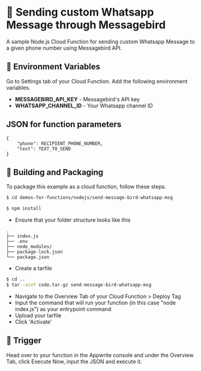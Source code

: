 # 📧 Sending custom Whatsapp Message through Messagebird

A sample Node.js Cloud Function for sending custom Whatsapp Message to a given phone number using Messagebird API.

## 📝 Environment Variables

Go to Settings tab of your Cloud Function. Add the following environment variables.

- **MESSAGEBIRD_API_KEY** - Messagebird's API key
- **WHATSAPP_CHANNEL_ID** - Your Whatsapp channel ID

## JSON for function parameters

```
{
    "phone": RECIPIENT_PHONE_NUMBER,
    "text": TEXT_TO_SEND
}
```

## 🚀 Building and Packaging

To package this example as a cloud function, follow these steps.

```bash
$ cd demos-for-functions/nodejs/send-message-bird-whatsapp-msg

$ npm install
```

- Ensure that your folder structure looks like this

```
.
├── index.js
├── .env
├── node_modules/
├── package-lock.json
└── package.json
```

- Create a tarfile

```bash
$ cd ..
$ tar -zcvf code.tar.gz send-message-bird-whatsapp-msg
```

- Navigate to the Overview Tab of your Cloud Function > Deploy Tag
- Input the command that will run your function (in this case "node index.js") as your entrypoint command
- Upload your tarfile
- Click 'Activate'

## 🎯 Trigger

Head over to your function in the Appwrite console and under the Overview Tab, click Execute Now, input the JSON and execute it.

